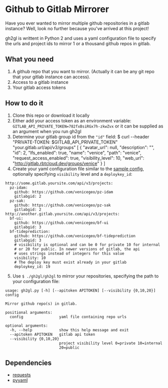 # Github to Gitlab Mirrorer

Have you ever wanted to mirror multiple github repositories in a gitlab instance?
Well, look no further because you've arrived at this project!

gh2gl is writtent in Python 2 and uses a yaml configuration file to specify
the urls and project ids to mirror 1 or a thousand github repos in gitlab.

## What you need

1. A github repo that you want to mirror. (Actually it can be any git repo 
that your gitlab instance can access).
2. Access to a gitlab instance
3. Your gitlab access tokens

## How to do it

1. Clone this repo or download it locally
2. Either add your access token as an environment variable: `GITLAB_API_PRIVATE_TOKEN=782fxBsiRGx7h-zkwZvx` or it can be supplied as an argument when you run gh2gl
3. Determine your gitlab group id from the `"id"` field:
        $ curl --header "PRIVATE-TOKEN: $GITLAB_API_PRIVATE_TOKEN" "your.gitlab.url/api/v3/groups"
        [
            {
                "avatar_url": null,
                "description": "",
                "id": 2,
                "lfs_enabled": true,
                "name": "venice",
                "path": "venice",
                "request_access_enabled": true,
                "visibility_level": 10,
                "web_url": "http://gitlab.rbtcloud.dev/groups/venice"
            }
        ]
4. Create your yaml configuration file similar to the [sample config](./sample.config.yaml),
optionally specifying `visibility` level and a `deploykey_id`:
```
http://some.gitlab.yoursite.com/api/v3/projects:
  pz-idam:
    github: https://github.com/venicegeo/pz-idam
    gitlabgid: 2
  pz-sak:
    github: https://github.com/venicegeo/pz-sak
    gitlabgid: 2
http://another.gitlab.yoursite.com/api/v3/projects:
  bf-ui:
    github: https://github.com/venicegeo/bf-ui
    gitlabgid: 3
  bf-tideprediction:
    github: https://github.com/venicegeo/bf-tideprediction
    gitlabgid: 3
    # visibility is optional and can be 0 for private 10 for internal
    # or 20 for public. In newer versions of gitlab, the api
    # uses strings instead of integers for this value
    visibility: 10
    # The deploy key must exist already in your gitlab
    deploykey_id: 19

```
5. Use `$ ./gh2gl/gh2gl` to mirror your repositories, specifying the path to your configuration file:
```
usage: gh2gl.py [-h] [--apitoken APITOKEN] [--visibility {0,10,20}] config

Mirror github repo(s) in gitlab.

positional arguments:
  config                yaml file containing repo urls

optional arguments:
  -h, --help            show this help message and exit
  --apitoken APITOKEN   gitlab api token
  --visibility {0,10,20}
                        project visibility level 0=private 10=internal
                        20=public
```

## Dependencies
- [requests](http://docs.python-requests.org/en/master/)
- [pyyaml](http://pyyaml.org/)

